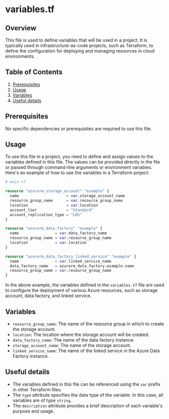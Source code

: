 # variables.tf
## Overview
This file is used to define variables that will be used in a project. It is typically used in infrastructure-as-code projects, such as Terraform, to define the configuration for deploying and managing resources in cloud environments.
## Table of Contents
1. [Prerequisites](#prerequisites)
2. [Usage](#usage)
3. [Variables](#variables)
4. [Useful details](#properties)
## Prerequisites
No specific dependencies or prerequisites are required to use this file.
## Usage
To use this file in a project, you need to define and assign values to the variables defined in this file. The values can be provided directly in the file or passed through command-line arguments or environment variables. Here's an example of how to use the variables in a Terraform project:

```terraform
# main.tf

resource "azurerm_storage_account" "example" {
  name                     = var.storage_account_name
  resource_group_name      = var.resource_group_name
  location                 = var.location
  account_tier             = "Standard"
  account_replication_type = "LRS"
}

resource "azurerm_data_factory" "example" {
  name                = var.data_factory_name
  resource_group_name = var.resource_group_name
  location            = var.location
}

resource "azurerm_data_factory_linked_service" "example" {
  name                = var.linked_service_name
  data_factory_name   = azurerm_data_factory.example.name
  resource_group_name = var.resource_group_name
}
```
In the above example, the variables defined in the `variables.tf` file are used to configure the deployment of various Azure resources, such as storage account, data factory, and linked service.

## Variables
- `resource_group_name`: The name of the resource group in which to create the storage account.
- `location`: The location where the storage account will be created.
- `data_factory_name`: The name of the data factory instance.
- `storage_account_name`: The name of the storage account.
- `linked_service_name`: The name of the linked service in the Azure Data Factory instance.

## Useful details
- The variables defined in this file can be referenced using the `var` prefix in other Terraform files.
- The `type` attribute specifies the data type of the variable. In this case, all variables are of type `string`.
- The `description` attribute provides a brief description of each variable's purpose and usage.